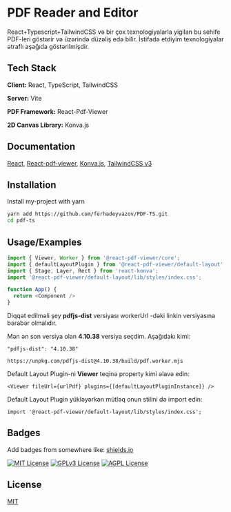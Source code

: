 # PDF Reader and Editor

React+Typescript+TailwindCSS və bir çox texnologiyalarla yigilan bu sehife PDF-leri göstərir və üzərində düzəliş edə bilir. İstifadə etdiyim texnologiyalar ətraflı aşağıda göstərilmişdir.

## Tech Stack

**Client:** React, TypeScript, TailwindCSS

**Server:** Vite

**PDF Framework:** React-Pdf-Viewer

**2D Canvas Library:** Konva.js

## Documentation

[React](https://react.dev/), [React-pdf-viewer](https://react-pdf-viewer.dev/), [Konva.js](https://konvajs.org/index.html), [TailwindCSS v3](https://v3.tailwindcss.com/)

## Installation

Install my-project with yarn

```bash
yarn add https://github.com/ferhadeyvazov/PDF-TS.git
cd pdf-ts
```

## Usage/Examples

```javascript
import { Viewer, Worker } from '@react-pdf-viewer/core';
import { defaultLayoutPlugin } from '@react-pdf-viewer/default-layout'
import { Stage, Layer, Rect } from 'react-konva';
import '@react-pdf-viewer/default-layout/lib/styles/index.css';

function App() {
  return <Component />
}
```

Diqqət edilməli şey **pdfjs-dist** versiyası workerUrl -dəki linkin versiyasına bərabər olmalıdır. 

Mən ən son versiya olan **4.10.38** versiya seçdim. Aşağıdakı kimi:

```
"pdfjs-dist": "4.10.38"
```
```
https://unpkg.com/pdfjs-dist@4.10.38/build/pdf.worker.mjs
```

Default Layout Plugin-ni **Viewer** teqinə property kimi əlavə edin:

```
<Viewer fileUrl={urlPdf} plugins={[defaultLayoutPluginInstance]} />
```
Default Layout Plugin yükləyərkən mütləq onun stilini də import edin:

```
import '@react-pdf-viewer/default-layout/lib/styles/index.css';
```

## Badges

Add badges from somewhere like: [shields.io](https://shields.io/)

[![MIT License](https://img.shields.io/badge/License-MIT-green.svg)](https://choosealicense.com/licenses/mit/)
[![GPLv3 License](https://img.shields.io/badge/License-GPL%20v3-yellow.svg)](https://opensource.org/licenses/)
[![AGPL License](https://img.shields.io/badge/license-AGPL-blue.svg)](http://www.gnu.org/licenses/agpl-3.0)

## License

[MIT](https://choosealicense.com/licenses/mit/)